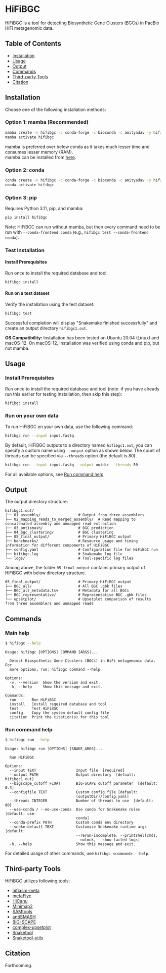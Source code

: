 # HiFiBGC

HiFiBGC is a tool for detecting Biosynthetic Gene Clusters (BGCs) in PacBio HiFi metagenomic data.

## Table of Contents
- [Installation](#installation)
- [Usage](#usage)
- [Output](#output)
- [Commands](#commands)
- [Third-party Tools](#third-party-tools)
- [Citation](#citation)

## Installation

Choose one of the following installation methods:

### Option 1: mamba (Recommended)
```bash
mamba create -n hifibgc -c conda-forge -c bioconda -c amityadav -y hifibgc
mamba activate hifibgc
```
mamba is preferred over below conda as it takes much lesser time and consumes lesser memory (RAM).<br>
mamba can be installed from [here](https://mamba.readthedocs.io/en/latest/installation/mamba-installation.html).

### Option 2: conda
```bash
conda create -n hifibgc -c conda-forge -c bioconda -c amityadav -y hifibgc
conda activate hifibgc
```

### Option 3: pip
Requires Python 3.11, pip, and mamba:
```bash
pip install hifibgc
```
Note: HiFiBGC can run without mamba, but then every command need to be run with `--conda-frontend conda` (e.g., `hifibgc test --conda-frontend conda`).

### Test Installation

#### Install Prerequisites
Run once to install the required database and tool:
```bash
hifibgc install
```

#### Run on a test dataset
Verify the installation using the test dataset:
```bash
hifibgc test
```
Successful completion will display "Snakemake finished successfully" and create an output directory `hifibgc1.out`.

**OS Compatibility:** Installation has been tested on Ubuntu 20.04 (Linux) and macOS-12. On macOS-12, installation was verified using conda and pip, but not mamba.

## Usage

### Install Prerequisites
Run once to install the required database and tool (note: if you have already run this earlier for testing installation, then skip this step):
```bash
hifibgc install
```

### Run on your own data

To run HiFiBGC on your own data, use the following command:
```bash
hifibgc run --input input.fastq
```

By default, HiFiBGC outputs to a directory named `hifibgc1.out`, you can specify a custom name using `--output` option as shown below. The count of threads can be specified via `--threads` option (the default is 80).
```bash
hifibgc run --input input.fastq --output outdir --threads 50
```

For all available options, see [Run command help](#run-command-help).


## Output

The output directory structure:

```
hifibgc1.out/
├── 01_assembly/                 # Output from three assemblers
├── 02_mapping_reads_to_merged_assembly/  # Read mapping to concatenated assembly and unmapped read extraction
├── 03_antismash/                # BGC prediction
├── 04_bgc_clustering/           # BGC clustering
├── 05_final_output/             # Primary HiFiBGC output
├── benchmarks/                  # Resource usage and timing information for different components of HiFiBGC
├── config.yaml                  # Configuration file for HiFiBGC run
├── hifibgc.log                  # Snakemake log file
└── logs/                        # Tool-specific log files
```

Among above, the folder `05_final_output` contains primary output of HiFiBGC with below directory structure.

```
05_final_output/                 # Primary HiFiBGC output
├── BGC_all/                     # All BGC .gbk files
├── BGC_all_metadata.tsv         # Metadata for all BGCs
├── BGC_representative/          # Representative BGC .gbk files
└── upsetplot/                   # Upsetplot comparison of results from three assemblers and unmapped reads
```

## Commands

### Main help
```bash
$ hifibgc --help
```
```
Usage: hifibgc [OPTIONS] COMMAND [ARGS]...

  Detect Biosynthetic Gene Clusters (BGCs) in HiFi metagenomic data. For
  more options, run: hifibgc command --help

Options:
  -v, --version  Show the version and exit.
  -h, --help     Show this message and exit.

Commands:
  run       Run HiFiBGC
  install   Install required database and tool
  test      Test HiFiBGC
  config    Copy the system default config file
  citation  Print the citation(s) for this tool
```


### Run command help
```bash
$ hifibgc run --help
```
```
Usage: hifibgc run [OPTIONS] [SNAKE_ARGS]...

  Run HiFiBGC

Options:
  --input TEXT                  Input file  [required]
  --output PATH                 Output directory  [default: hifibgc1.out]
  --bigscape_cutoff FLOAT       BiG-SCAPE cutoff parameter  [default: 0.3]
  --configfile TEXT             Custom config file [default:
                                (outputDir)/config.yaml]
  --threads INTEGER             Number of threads to use  [default: 80]
  --use-conda / --no-use-conda  Use conda for Snakemake rules  [default: use-
                                conda]
  --conda-prefix PATH           Custom conda env directory
  --snake-default TEXT          Customise Snakemake runtime args  [default:
                                --rerun-incomplete, --printshellcmds,
                                --nolock, --show-failed-logs]
  -h, --help                    Show this message and exit.
```


For detailed usage of other commands, use `hifibgc <command> --help`.

## Third-party Tools

HiFiBGC utilizes following tools:
- [hifiasm-meta](https://github.com/xfengnefx/hifiasm-meta)
- [metaFlye](https://github.com/mikolmogorov/Flye)
- [HiCanu](https://github.com/marbl/canu)
- [Minimap2](https://github.com/lh3/minimap2)
- [SAMtools](https://github.com/samtools/samtools)
- [antiSMASH](https://github.com/antismash/antismash)
- [BiG-SCAPE](https://github.com/medema-group/BiG-SCAPE)
- [complex-upsetplot](https://github.com/krassowski/complex-upset)
- [Snaketool](https://github.com/beardymcjohnface/Snaketool)
- [Snaketool-utils](https://github.com/beardymcjohnface/Snaketool-utils)

## Citation
Forthcoming.
